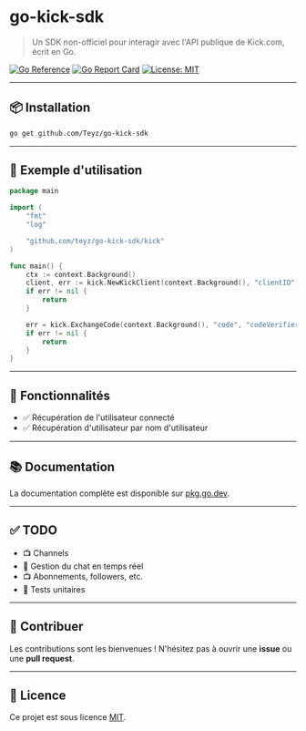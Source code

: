 # go-kick-sdk

> Un SDK non-officiel pour interagir avec l'API publique de Kick.com, écrit en Go.

[![Go Reference](https://pkg.go.dev/badge/github.com/Teyz/go-kick-sdk.svg)](https://pkg.go.dev/github.com/Teyz/go-kick-sdk)
[![Go Report Card](https://goreportcard.com/badge/github.com/Teyz/go-kick-sdk)](https://goreportcard.com/report/github.com/Teyz/go-kick-sdk)
[![License: MIT](https://img.shields.io/badge/License-MIT-yellow.svg)](https://opensource.org/licenses/MIT)

---

## 📦 Installation

```bash
go get github.com/Teyz/go-kick-sdk
```

---

## 🚀 Exemple d'utilisation

```go
package main

import (
    "fmt"
    "log"

    "github.com/teyz/go-kick-sdk/kick"
)

func main() {
    ctx := context.Background()
    client, err := kick.NewKickClient(context.Background(), "clientID", "clientSecret", "redirectURI")
    if err != nil {
        return
    }

    err = kick.ExchangeCode(context.Background(), "code", "codeVerifier")
    if err != nil {
        return
    }
}
```

---

## 🧰 Fonctionnalités

- ✅ Récupération de l'utilisateur connecté
- ✅ Récupération d'utilisateur par nom d'utilisateur

---

## 📚 Documentation

La documentation complète est disponible sur [pkg.go.dev](https://pkg.go.dev/github.com/Teyz/go-kick-sdk).

---

## ✅ TODO

- 📺 Channels
- 💬 Gestion du chat en temps réel
- 📺 Abonnements, followers, etc.
- 🧪 Tests unitaires

---

## 🤝 Contribuer

Les contributions sont les bienvenues ! N'hésitez pas à ouvrir une **issue** ou une **pull request**.

---

## 📄 Licence

Ce projet est sous licence [MIT](https://opensource.org/licenses/MIT).
